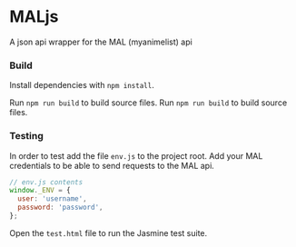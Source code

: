 # MALjs

A json api wrapper for the MAL (myanimelist) api


### Build

Install dependencies with `npm install`.

Run `npm run build` to build source files.
Run `npm run build` to build source files.

### Testing

In order to test add the file `env.js` to the project root. Add your MAL credentials to be able to send requests to the MAL api.

```js
// env.js contents
window._ENV = {
  user: 'username',
  password: 'password',
};
```

Open the `test.html` file to run the Jasmine test suite.
